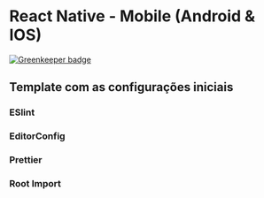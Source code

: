# React Native - Mobile (Android & IOS)

[![Greenkeeper badge](https://badges.greenkeeper.io/marcelochb/ReactNativeTemplate.svg)](https://greenkeeper.io/)

## Template com as configurações iniciais
### ESlint
### EditorConfig
### Prettier
### Root Import
